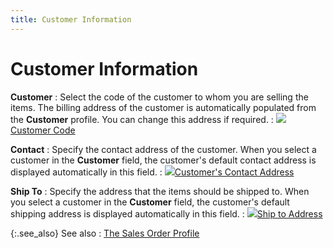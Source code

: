 ```yaml
---
title: Customer Information
---
```


# Customer Information


**Customer**
: Select the code of the customer to whom you are selling the items. The billing address of the customer is automatically populated from the **Customer** profile. You can change this address if required.
: ![]({{site.sp_baseurl}}/img/lens.gif)[Customer Code]({{site.sp_baseurl}}/sales-docs/docs-profile/contents/customer-info/customer_code_customer_information_sales_document_content.html)


**Contact**
: Specify the contact address of the customer. When you select a customer in the **Customer** field, the customer's default contact address is displayed automatically in this field.
: ![]({{site.sp_baseurl}}/img/lens.gif)[Customer's Contact Address]({{site.sp_baseurl}}/sales-docs/docs-profile/contents/customer-info/customers_contact_address_customer_information_sales_document_content.html)


**Ship To**
: Specify the address that the items should be shipped to. When you select a customer in the **Customer** field, the customer's default shipping address is displayed automatically in this field.
: ![]({{site.sp_baseurl}}/img/lens.gif)[Ship to Address]({{site.sp_baseurl}}/sales-docs/docs-profile/contents/customer-info/ship_to_address_customer_information_sales_document_content.html)


{:.see_also}
See also
: [The Sales Order Profile]({{site.sp_baseurl}}/sales-docs/sales-orders/create-a-sales-order/create-a-new-sales-order/the_sales_order_profile.html)
